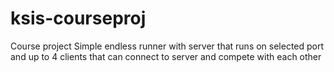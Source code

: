 # ksis-courseproj
Course project 
Simple endless runner with server that runs on selected port and up to 4 clients that can connect to server and compete with each other
